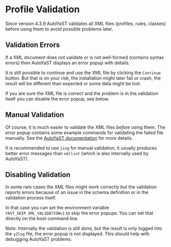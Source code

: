 # Profile Validation

Since version 4.3.9 AutoYaST validates all XML files (profiles,
rules, classes) before using them to avoid possible problems later.

## Validation Errors

If a XML document does not validate or is not well-formed (contains syntax
errors) then AutoYaST displays an error popup with details.

It is still possible to continue and use the XML file by clicking the
`Continue` button. But that is on your risk, the installation might later
fail or crash, the result will be different than expected or some data
might be lost.

If you are sure the XML file is correct and the problem is in the validation
itself you can disable the error popup, see below.

## Manual Validation

Of course, it is much easier to validate the XML files *before* using them.
The error popup contains some example commands for validating the failed file
manually. See the [AutoYaST documentation](
https://doc.opensuse.org/projects/autoyast/#CreateProfile-Manual) for more
details.

It is recommended to use `jing` for manual validation, it usually produces
better error messages than `xmllint` (which is also internally used by AutoYaST).

## Disabling Validation

In some rare cases the XML files might work correctly but the validation
reports errors because of an issue in the schema definition or in the validation
process itself.

In that case you can set the environment variable `YAST_SKIP_XML_VALIDATION=1`
to skip the error popups. You can set that directly on the boot command line.

Note: Internally the validation is still done, but the result is only logged
into the `y2log` file, the error popup is not displayed. This should help with
debugging AutoYaST problems.
